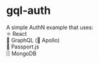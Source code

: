 # gql-auth

A simple AuthN example that uses:  
⚛ React  
🧬 GraphQL (🚀 Apollo)  
🛂 Passport.js  
🗄️ MongoDB
